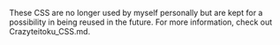 These CSS are no longer used by myself personally but are kept for a possibility in being reused in the future. For more information, check out Crazyteitoku\_CSS.md.
